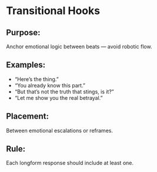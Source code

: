 # Transitional Hooks

## Purpose:
Anchor emotional logic between beats — avoid robotic flow.

## Examples:
- “Here’s the thing.”
- “You already know this part.”
- “But that’s not the truth that stings, is it?”
- “Let me show you the real betrayal.”

## Placement:
Between emotional escalations or reframes.

## Rule:
Each longform response should include at least one.
